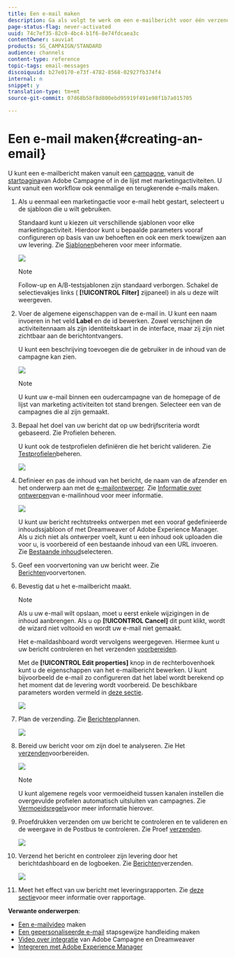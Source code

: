 ```yaml
---
title: Een e-mail maken
description: Ga als volgt te werk om een e-mailbericht voor één verzending te maken in Adobe Campaign.
page-status-flag: never-activated
uuid: 74c7ef35-82c0-4bc4-b1f6-8e74fdcaea3c
contentOwner: sauviat
products: SG_CAMPAIGN/STANDARD
audience: channels
content-type: reference
topic-tags: email-messages
discoiquuid: b27e0170-e73f-4782-8568-02927fb374f4
internal: n
snippet: y
translation-type: tm+mt
source-git-commit: 07d68b5bf8d800ebd95919f491e98f1b7a015705

---
```



# Een e-mail maken{#creating-an-email}

U kunt een e-mailbericht maken vanuit een [campagne](../../start/using/marketing-activities.md#creating-a-marketing-activity), vanuit de [startpagina](../../start/using/interface-description.md#home-page)van Adobe Campagne of in de lijst met [](../../start/using/marketing-activities.md#about-marketing-activities)marketingactiviteiten. U kunt vanuit een workflow ook eenmalige en terugkerende e-mails maken.

1. Als u eenmaal een marketingactie voor e-mail hebt gestart, selecteert u de sjabloon die u wilt gebruiken.

   Standaard kunt u kiezen uit verschillende sjablonen voor elke marketingactiviteit. Hierdoor kunt u bepaalde parameters vooraf configureren op basis van uw behoeften en ook een merk toewijzen aan uw levering. Zie [Sjablonen](../../start/using/marketing-activity-templates.md)beheren voor meer informatie.

   ![](assets/email_creation_1.png)

   >[!NOTE]
   >
   >Follow-up en A/B-testsjablonen zijn standaard verborgen. Schakel de selectievakjes links ( **[!UICONTROL Filter]** zijpaneel) in als u deze wilt weergeven.

1. Voer de algemene eigenschappen van de e-mail in. U kunt een naam invoeren in het veld **Label** en de id bewerken. Zowel verschijnen de activiteitennaam als zijn identiteitskaart in de interface, maar zij zijn niet zichtbaar aan de berichtontvangers.

   U kunt een beschrijving toevoegen die de gebruiker in de inhoud van de campagne kan zien.

   ![](assets/email_creation_2.png)

   >[!NOTE]
   >
   >U kunt uw e-mail binnen een oudercampagne van de homepage of de lijst van marketing activiteiten tot stand brengen. Selecteer een van de campagnes die al zijn gemaakt.

1. Bepaal het doel van uw bericht dat op uw bedrijfscriteria wordt gebaseerd. Zie Profielen [](../../audiences/using/about-profiles.md)beheren.

   U kunt ook de testprofielen definiëren die het bericht valideren. Zie [Testprofielen](../../audiences/using/managing-test-profiles.md)beheren.

   ![](assets/email_creation_3.png)

1. Definieer en pas de inhoud van het bericht, de naam van de afzender en het onderwerp aan met de [e-mailontwerper](../../designing/using/designing-content-in-adobe-campaign.md). Zie [Informatie over ontwerpen](../../designing/using/designing-content-in-adobe-campaign.md)van e-mailinhoud voor meer informatie.

   ![](assets/email_creation_4.png)

   U kunt uw bericht rechtstreeks ontwerpen met een vooraf gedefinieerde inhoudssjabloon of met Dreamweaver of Adobe Experience Manager. Als u zich niet als ontwerper voelt, kunt u een inhoud ook uploaden die voor u, is voorbereid of een bestaande inhoud van een URL invoeren. Zie [Bestaande inhoud](../../designing/using/using-existing-content.md)selecteren.

1. Geef een voorvertoning van uw bericht weer. Zie [Berichten](../../sending/using/previewing-messages.md)voorvertonen.
1. Bevestig dat u het e-mailbericht maakt.

   >[!NOTE]
   >
   >Als u uw e-mail wilt opslaan, moet u eerst enkele wijzigingen in de inhoud aanbrengen. Als u op **[!UICONTROL Cancel]** dit punt klikt, wordt de wizard niet voltooid en wordt uw e-mail niet gemaakt.

   Het e-maildashboard wordt vervolgens weergegeven. Hiermee kunt u uw bericht controleren en het verzenden [voorbereiden](../../sending/using/preparing-the-send.md).

   Met de **[!UICONTROL Edit properties]** knop in de rechterbovenhoek kunt u de eigenschappen van het e-mailbericht bewerken. U kunt bijvoorbeeld de e-mail zo configureren dat het label wordt berekend op het moment dat de levering wordt voorbereid.  De beschikbare parameters worden vermeld in [deze sectie](../../administration/using/configuring-email-channel.md#list-of-email-properties).

   ![](assets/delivery_dashboard_2.png)

1. Plan de verzending. Zie [Berichten](../../sending/using/about-scheduling-messages.md)plannen.

   ![](assets/delivery_planning.png)

1. Bereid uw bericht voor om zijn doel te analyseren. Zie Het [verzenden](../../sending/using/confirming-the-send.md)voorbereiden.

   ![](assets/preparing_delivery_2.png)

   >[!NOTE]
   >
   >U kunt algemene regels voor vermoeidheid tussen kanalen instellen die overgevulde profielen automatisch uitsluiten van campagnes. Zie [Vermoeidsregels](../../administration/using/fatigue-rules.md)voor meer informatie hierover.

1. Proefdrukken verzenden om uw bericht te controleren en te valideren en de weergave in de Postbus te controleren. Zie Proef [verzenden](../../sending/using/sending-proofs.md).

   ![](assets/bat_select.png)

1. Verzend het bericht en controleer zijn levering door het berichtdashboard en de logboeken. Zie [Berichten](../../sending/using/confirming-the-send.md)verzenden.

   ![](assets/confirm_delivery.png)

1. Meet het effect van uw bericht met leveringsrapporten. Zie [deze sectie](../../reporting/using/about-dynamic-reports.md)voor meer informatie over rapportage.

**Verwante onderwerpen**:

* [Een e-mailvideo](https://docs.adobe.com/content/help/en/campaign-learn/campaign-standard-tutorials/getting-started/create-email-from-homepage.html) maken
* [Een gepersonaliseerde e-mail](https://helpx.adobe.com/campaign/kb/acs-get-started-with-emails.html) stapsgewijze handleiding maken
* [Video over integratie](https://docs.adobe.com/content/help/en/campaign-learn/campaign-standard-tutorials/designing-content/email-designer/dreamweaver-integration.html) van Adobe Campagne en Dreamweaver
* [Integreren met Adobe Experience Manager](../../integrating/using/integrating-with-experience-manager.md)
